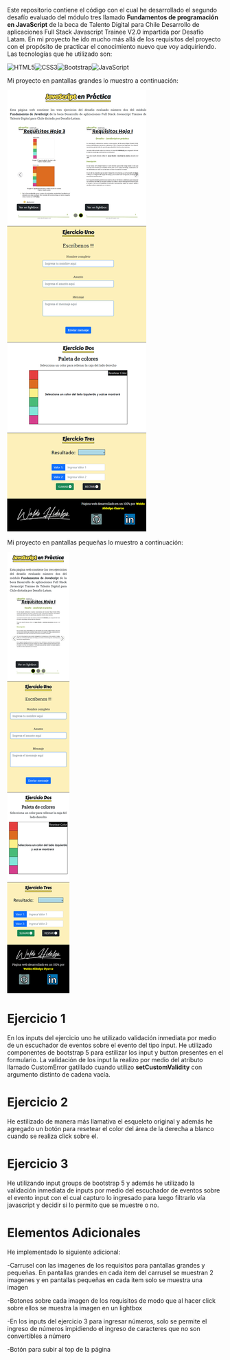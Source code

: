 Este repositorio contiene el código con el cual he desarrollado el segundo desafío evaluado del módulo tres llamado **Fundamentos de programación en JavaScript** de la beca de Talento Digital para Chile Desarrollo de aplicaciones Full Stack Javascript Trainee V2.0 impartida por Desafío Latam. En mi proyecto he ido mucho más allá de los requisitos del proyecto con el propósito de practicar el conocimiento nuevo que voy adquiriendo. Las tecnologías que he utilizado son:

![HTML5](https://img.shields.io/badge/html5-%23E34F26.svg?style=for-the-badge&logo=html5&logoColor=white)![CSS3](https://img.shields.io/badge/css3-%231572B6.svg?style=for-the-badge&logo=css3&logoColor=white)![Bootstrap](https://img.shields.io/badge/bootstrap-%238511FA.svg?style=for-the-badge&logo=bootstrap&logoColor=white)![JavaScript](https://img.shields.io/badge/javascript-%23323330.svg?style=for-the-badge&logo=javascript&logoColor=%23F7DF1E)

Mi proyecto en pantallas grandes lo muestro a continuación:

![Pantallas grandes](./assets/img/screenshots/pantallas_grandes.png)

Mi proyecto en pantallas pequeñas lo muestro a continuación:

![Pantallas grandes](./assets/img/screenshots/pantallas_small.png)

# Ejercicio 1

En los inputs del ejercicio uno he utilizado validación inmediata por medio de un escuchador de eventos sobre el evento del tipo input. He utilizado componentes de bootstrap 5 para estilizar los input y button presentes en el formulario. La validación de los input la realizo por medio del atributo llamado CustomError gatillado cuando utilizo **setCustomValidity** con argumento distinto de cadena vacía.

# Ejercicio 2

He estilizado de manera más llamativa el esqueleto original y además he agregado un botón para resetear el color del área de la derecha a blanco cuando se realiza click sobre el.

# Ejercicio 3

He utilizando input groups de bootstrap 5 y además he utilizado la validación inmediata de inputs por medio del escuchador de eventos sobre el evento input con el cual capturo lo ingresado para luego filtrarlo vía javascript y decidir si lo permito que se muestre o no.

# Elementos Adicionales

He implementado lo siguiente adicional:

-Carrusel con las imagenes de los requisitos para pantallas grandes y pequeñas. En pantallas grandes en cada item del carrusel se muestran 2 imagenes y en pantallas pequeñas en cada item solo se muestra una imagen

-Botones sobre cada imagen de los requisitos de modo que al hacer click sobre ellos se muestra la imagen en un lightbox

-En los inputs del ejercicio 3 para ingresar números, solo se permite el ingreso de números impidiendo el ingreso de caracteres que no son convertibles a número

-Botón para subir al top de la página
